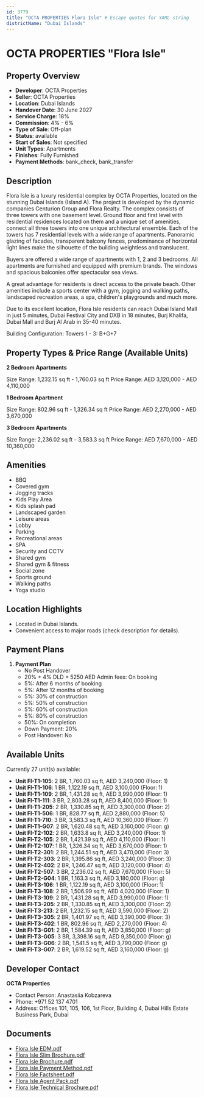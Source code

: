 ```yaml
---
id: 3779
title: "OCTA PROPERTIES Flora Isle" # Escape quotes for YAML string
districtName: "Dubai Islands"
---
```


# OCTA PROPERTIES "Flora Isle"

## Property Overview
- **Developer**: OCTA Properties
- **Seller**: OCTA Properties
- **Location**: Dubai Islands
- **Handover Date**: 30 June 2027
- **Service Charge**: 18%
- **Commission**: 4% - 6%
- **Type of Sale**: Off-plan
- **Status**: available
- **Start of Sales**: Not specified
- **Unit Types**: Apartments
- **Finishes**: Fully Furnished
- **Payment Methods**: bank_check, bank_transfer

## Description
Flora Isle is a luxury residential complex by OCTA Properties, located on the stunning Dubai Islands (Island A). The project is developed by the dynamic companies Centurion Group and Flora Realty. The complex consists of three towers with one basement level. Ground floor and first level with residential residences located on them and a unique set of amenities, connect all three towers into one unique architectural ensemble. Each of the towers has 7 residential levels with a wide range of apartments. Panoramic glazing of facades, transparent balcony fences, predominance of horizontal light lines make the silhouette of the building weightless and translucent.

Buyers are offered a wide range of apartments with 1, 2 and 3 bedrooms. All apartments are furnished and equipped with premium brands. The windows and spacious balconies offer spectacular sea views. 

A great advantage for residents is direct access to the private beach. Other amenities include a sports center with a gym, jogging and walking paths, landscaped recreation areas, a spa, children's playgrounds and much more.

Due to its excellent location, Flora Isle residents can reach Dubai Island Mall in just 5 minutes, Dubai Festival City and DXB in 18 minutes, Burj Khalifa, Dubai Mall and Burj Al Arab in 35-40 minutes.

Building Configuration: Towers 1 - 3: B+G+7

## Property Types & Price Range (Available Units)
**2 Bedroom Apartments**

Size Range: 1,232.15 sq ft - 1,760.03 sq ft
Price Range: AED 3,120,000 - AED 4,110,000

**1 Bedroom Apartment**

Size Range: 802.96 sq ft - 1,326.34 sq ft
Price Range: AED 2,270,000 - AED 3,670,000

**3 Bedroom Apartments**

Size Range: 2,236.02 sq ft - 3,583.3 sq ft
Price Range: AED 7,670,000 - AED 10,360,000

## Amenities
- BBQ
- Covered gym
- Jogging tracks
- Kids Play Area
- Kids splash pad
- Landscaped garden
- Leisure areas
- Lobby
- Parking
- Recreational areas
- SPA
- Security and CCTV
- Shared gym
- Shared gym & fitness
- Social zone
- Sports ground
- Walking paths
- Yoga studio

## Location Highlights
- Located in Dubai Islands.
- Convenient access to major roads (check description for details).

## Payment Plans
1. **Payment Plan**
   - No Post Handover
   - 20% + 4% DLD + 5250 AED Admin fees: On booking
   - 5%: After 6 months of booking
   - 5%: After 12 months of booking
   - 5%: 30% of construction
   - 5%: 50% of construction
   - 5%: 60% of construction
   - 5%: 80% of construction
   - 50%: On completion
   - Down Payment: 20%
   - Post Handover: No

## Available Units
Currently 27 unit(s) available:
- **Unit FI-T1-105**: 2 BR, 1,760.03 sq ft, AED 3,240,000 (Floor: 1)
- **Unit FI-T1-106**: 1 BR, 1,122.19 sq ft, AED 3,100,000 (Floor: 1)
- **Unit FI-T1-109**: 2 BR, 1,431.28 sq ft, AED 3,990,000 (Floor: 1)
- **Unit FI-T1-111**: 3 BR, 2,803.28 sq ft, AED 8,400,000 (Floor: 1)
- **Unit FI-T1-205**: 2 BR, 1,330.85 sq ft, AED 3,300,000 (Floor: 2)
- **Unit FI-T1-506**: 1 BR, 828.77 sq ft, AED 2,880,000 (Floor: 5)
- **Unit FI-T1-710**: 3 BR, 3,583.3 sq ft, AED 10,360,000 (Floor: 7)
- **Unit FI-T1-G07**: 2 BR, 1,620.48 sq ft, AED 3,160,000 (Floor: g)
- **Unit FI-T2-102**: 2 BR, 1,633.8 sq ft, AED 3,240,000 (Floor: 1)
- **Unit FI-T2-105**: 2 BR, 1,421.39 sq ft, AED 4,110,000 (Floor: 1)
- **Unit FI-T2-107**: 1 BR, 1,326.34 sq ft, AED 3,670,000 (Floor: 1)
- **Unit FI-T2-301**: 2 BR, 1,244.51 sq ft, AED 3,470,000 (Floor: 3)
- **Unit FI-T2-303**: 2 BR, 1,395.86 sq ft, AED 3,240,000 (Floor: 3)
- **Unit FI-T2-402**: 2 BR, 1,246.47 sq ft, AED 3,120,000 (Floor: 4)
- **Unit FI-T2-507**: 3 BR, 2,236.02 sq ft, AED 7,670,000 (Floor: 5)
- **Unit FI-T2-G04**: 1 BR, 1,163.3 sq ft, AED 3,180,000 (Floor: g)
- **Unit FI-T3-106**: 1 BR, 1,122.19 sq ft, AED 3,100,000 (Floor: 1)
- **Unit FI-T3-108**: 2 BR, 1,506.99 sq ft, AED 4,020,000 (Floor: 1)
- **Unit FI-T3-109**: 2 BR, 1,431.28 sq ft, AED 3,990,000 (Floor: 1)
- **Unit FI-T3-205**: 2 BR, 1,330.85 sq ft, AED 3,300,000 (Floor: 2)
- **Unit FI-T3-213**: 2 BR, 1,232.15 sq ft, AED 3,590,000 (Floor: 2)
- **Unit FI-T3-305**: 2 BR, 1,401.97 sq ft, AED 3,390,000 (Floor: 3)
- **Unit FI-T3-402**: 1 BR, 802.96 sq ft, AED 2,270,000 (Floor: 4)
- **Unit FI-T3-G01**: 2 BR, 1,584.39 sq ft, AED 3,850,000 (Floor: g)
- **Unit FI-T3-G05**: 3 BR, 3,398.16 sq ft, AED 9,350,000 (Floor: g)
- **Unit FI-T3-G06**: 2 BR, 1,541.5 sq ft, AED 3,790,000 (Floor: g)
- **Unit FI-T3-G07**: 2 BR, 1,619.52 sq ft, AED 3,160,000 (Floor: g)

## Developer Contact
**OCTA Properties**
- Contact Person: Anastasiia Kobzareva
- Phone: +971 52 137 4701
- Address: Offices 101, 105, 106, 1st Floor, Building 4, Dubai Hills Estate Business Park, Dubai

## Documents
- [Flora Isle EDM.pdf](https://cdn.geniemap.net/2025/01/03/HqkNVOqFaD44Muiabk2TzcQYWork7Ttska6pj9G3.pdf)
- [Flora Isle Slim Brochure.pdf](https://cdn.geniemap.net/2025/01/03/dLqfPQE8y24mpSMLr2icToP5LF7cHQpBaeA54IWM.pdf)
- [Flora Isle Brochure.pdf](https://cdn.geniemap.net/2025/01/15/b3ZWOe8tCisNzqvvYqmxsthlscakLk8XkYOE09kO.pdf)
- [Flora Isle Payment Method.pdf](https://cdn.geniemap.net/2025/01/15/lKhfvupVielSBRCPxYQWs995R15nlP6gA465Nvc1.pdf)
- [Flora Isle Factsheet.pdf](https://cdn.geniemap.net/2025/01/15/4cT3isv2Wq20i3CXUEuAmdpy6u2N3Chby2GsSmHT.pdf)
- [Flora Isle Agent Pack.pdf](https://cdn.geniemap.net/2025/01/15/ijx1PNfPDkZg5wRbPYgykvk6xPPrORp28bkQS2fV.pdf)
- [Flora Isle Technical Brochure.pdf](https://cdn.geniemap.net/2025/01/15/ue1ZfPNasQU1Up5t9neCtQ2UV8oozu9MKfo7IX4I.pdf)
